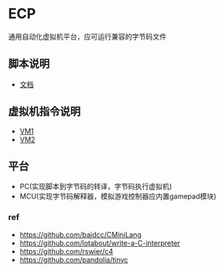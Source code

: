 # ECP

通用自动化虚拟机平台，应可运行兼容的字节码文件

## 脚本说明

- [文档](Script.md)

## 虚拟机指令说明

- [VM1](VM1.md)
- [VM2](VM2.md)

## 平台

- PC(实现脚本到字节码的转译，字节码执行虚拟机)
- MCU(实现字节码解释器，模拟游戏控制器应内置gamepad模块)

### ref

- https://github.com/bajdcc/CMiniLang
- https://github.com/lotabout/write-a-C-interpreter
- https://github.com/rswier/c4
- https://github.com/pandolia/tinyc